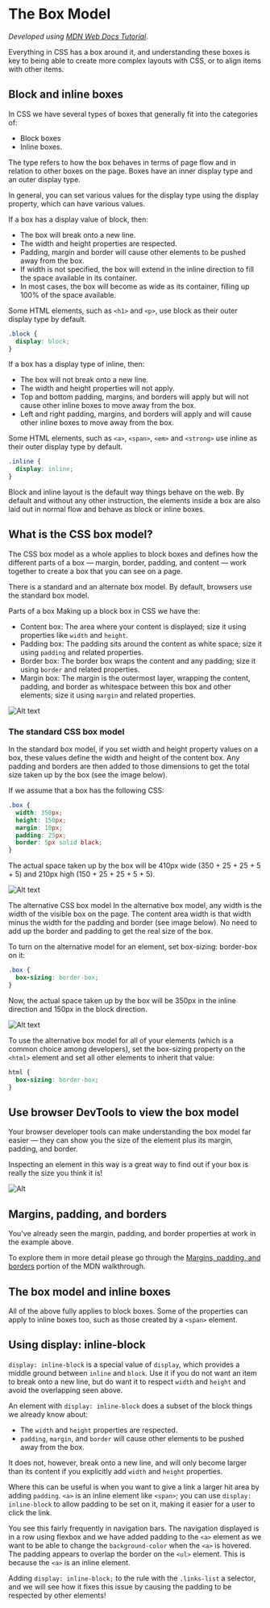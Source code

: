 # The Box Model

_Developed using [MDN Web Docs Tutorial](https://developer.mozilla.org/en-US/docs/Learn_web_development/Core/Styling_basics/Box_model)_.

Everything in CSS has a box around it, and understanding these boxes is key to being able to create more complex layouts with CSS, or to align items with other items.

## Block and inline boxes

In CSS we have several types of boxes that generally fit into the categories of:

- Block boxes
- Inline boxes.

The type refers to how the box behaves in terms of page flow and in relation to other boxes on the page. Boxes have an inner display type and an outer display type.

In general, you can set various values for the display type using the display property, which can have various values.

If a box has a display value of block, then:

- The box will break onto a new line.
- The width and height properties are respected.
- Padding, margin and border will cause other elements to be pushed away from the box.
- If width is not specified, the box will extend in the inline direction to fill the space available in its container.
- In most cases, the box will become as wide as its container, filling up 100% of the space available.

Some HTML elements, such as `<h1>` and `<p>`, use block as their outer display type by default.

```css
.block {
  display: block;
}
```

If a box has a display type of inline, then:

- The box will not break onto a new line.
- The width and height properties will not apply.
- Top and bottom padding, margins, and borders will apply but will not cause other inline boxes to move away from the box.
- Left and right padding, margins, and borders will apply and will cause other inline boxes to move away from the box.

Some HTML elements, such as `<a>`, `<span>`, `<em>` and `<strong>` use inline as their outer display type by default.

```css
.inline {
  display: inline;
}
```

Block and inline layout is the default way things behave on the web. By default and without any other instruction, the elements inside a box are also laid out in normal flow and behave as block or inline boxes.

## What is the CSS box model?

The CSS box model as a whole applies to block boxes and defines how the different parts of a box — margin, border, padding, and content — work together to create a box that you can see on a page.

There is a standard and an alternate box model. By default, browsers use the standard box model.

Parts of a box
Making up a block box in CSS we have the:

- Content box: The area where your content is displayed; size it using properties like `width` and `height`.
- Padding box: The padding sits around the content as white space; size it using `padding` and related properties.
- Border box: The border box wraps the content and any padding; size it using `border` and related properties.
- Margin box: The margin is the outermost layer, wrapping the content, padding, and border as whitespace between this box and other elements; size it using `margin` and related properties.

![Alt text](https://developer.mozilla.org/en-US/docs/Learn_web_development/Core/Styling_basics/Box_model/box-model.png)

### The standard CSS box model

In the standard box model, if you set width and height property values on a box, these values define the width and height of the content box. Any padding and borders are then added to those dimensions to get the total size taken up by the box (see the image below).

If we assume that a box has the following CSS:

```css
.box {
  width: 350px;
  height: 150px;
  margin: 10px;
  padding: 25px;
  border: 5px solid black;
}
```

The actual space taken up by the box will be 410px wide (350 + 25 + 25 + 5 + 5) and 210px high (150 + 25 + 25 + 5 + 5).

![Alt text](https://developer.mozilla.org/en-US/docs/Learn_web_development/Core/Styling_basics/Box_model/standard-box-model.png)

The alternative CSS box model
In the alternative box model, any width is the width of the visible box on the page. The content area width is that width minus the width for the padding and border (see image below). No need to add up the border and padding to get the real size of the box.

To turn on the alternative model for an element, set box-sizing: border-box on it:

```css
.box {
  box-sizing: border-box;
}
```

Now, the actual space taken up by the box will be 350px in the inline direction and 150px in the block direction.

![Alt text](https://developer.mozilla.org/en-US/docs/Learn_web_development/Core/Styling_basics/Box_model/alternate-box-model.png)

To use the alternative box model for all of your elements (which is a common choice among developers), set the box-sizing property on the `<html>` element and set all other elements to inherit that value:

```css
html {
  box-sizing: border-box;
}
```

## Use browser DevTools to view the box model

Your browser developer tools can make understanding the box model far easier — they can show you the size of the element plus its margin, padding, and border.

Inspecting an element in this way is a great way to find out if your box is really the size you think it is!

![Alt](https://developer.mozilla.org/en-US/docs/Learn_web_development/Core/Styling_basics/Box_model/box-model-devtools.png)

## Margins, padding, and borders

You've already seen the margin, padding, and border properties at work in the example above.

To explore them in more detail please go through the [Margins, padding, and borders](https://developer.mozilla.org/en-US/docs/Learn_web_development/Core/Styling_basics/Box_model#the_alternative_css_box_model:~:text=think%20it%20is!-,Margins%2C%20padding%2C%20and%20borders,-You%27ve%20already%20seen) portion of the MDN walkthrough.

## The box model and inline boxes

All of the above fully applies to block boxes. Some of the properties can apply to inline boxes too, such as those created by a `<span>` element.

## Using display: inline-block

`display: inline-block` is a special value of `display`, which provides a middle ground between `inline` and `block`. Use it if you do not want an item to break onto a new line, but do want it to respect `width` and `height` and avoid the overlapping seen above.

An element with `display: inline-block` does a subset of the block things we already know about:

- The `width` and `height` properties are respected.
- `padding`, `margin`, and `border` will cause other elements to be pushed away from the box.

It does not, however, break onto a new line, and will only become larger than its content if you explicitly add `width` and `height` properties.

Where this can be useful is when you want to give a link a larger hit area by adding `padding`. `<a>` is an inline element like `<span>`; you can use `display: inline-block` to allow padding to be set on it, making it easier for a user to click the link.

You see this fairly frequently in navigation bars. The navigation displayed is in a row using flexbox and we have added padding to the `<a>` element as we want to be able to change the `background-color` when the `<a>` is hovered. The padding appears to overlap the border on the `<ul>` element. This is because the `<a>` is an inline element.

Adding `display: inline-block;` to the rule with the `.links-list` a selector, and we will see how it fixes this issue by causing the padding to be respected by other elements!
